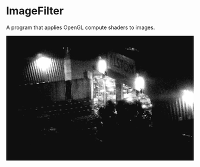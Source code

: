 # ImageFilter

A program that applies OpenGL compute shaders to images.

![demo image](./DEMO_image.png)